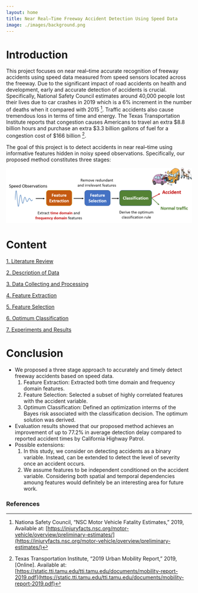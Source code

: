 ```yaml
---
layout: home
title: Near Real–Time Freeway Accident Detection Using Speed Data
image: ./images/background.png
---
```


# Introduction

This project focuses on near real–time accurate recognition of freeway accidents using speed data measured from speed sensors located across the freeway. Due to the significant impact of road accidents on health and development, early and accurate detection of accidents is crucial. Specifically, National Safety Council estimates around 40,000 people lost their lives due to car crashes in 2019 which is a 6% increment in the number of deaths when it compared with 2015 [^1]. Traffic accidents also cause tremendous loss in terms of time and energy. The Texas Transportation Institute reports that congestion causes Americans to travel an extra $8.8 billion hours and purchase an extra $3.3 billion gallons of fuel for a congestion cost of $166 billion [^2].


The goal of this project is to detect accidents in near real–time using informative features hidden in noisy speed observations. Specifically, our proposed method constitutes three stages: 

![Overview](./images/overview1.png)

# Content 

[1. Literature Review](./pages/review.html)

[2. Description of Data](./pages/data_descrip.html)

[3. Data Collecting and Processing](./pages/data_collect.html)

[4. Feature Extraction](./pages/feat_extract.html)

[5. Feature Selection](./pages/feat_select.html)

[6. Optimum Classification](./pages/classify.html)

[7. Experiments and Results](./pages/results.html)


# Conclusion
* We proposed a three stage approach to accurately and timely detect freeway accidents based on speed data. 
  1. Feature Extraction: Extracted both time domain and frequency domain features.
  2. Feature Selection: Selected a subset of highly correlated features with the accident variable.
  3. Optimum Classification: Defined an optimization interms of the Bayes risk associated with the classification decision. The optimum solution was derived.
* Evaluation results showed that our proposed method achieves an improvement of up to 77.2% in average detection delay compared to reported accident times by California Highway Patrol.
* Possible extensions:
  1. In this study, we consider on detecting accidents as a binary variable. Instead, can be extended to detect the level of severity once an accident occurs.
  2. We assume features to be independent conditioned on the accident variable. Considering both spatial and temporal dependencies amoung features would definitely be an interesting area for future work.

### References
[^1]: Nationa Safety Council, “NSC Motor Vehicle Fatality Estimates,” 2019, Available at: [https://injuryfacts.nsc.org/motor-vehicle/overview/preliminary-estimates/](https://injuryfacts.nsc.org/motor-vehicle/overview/preliminary-estimates/)

[^2]: Texas Transportation Institute, “2019 Urban Mobility Report,” 2019, [Online]. Available at: [https://static.tti.tamu.edu/tti.tamu.edu/documents/mobility-report-2019.pdf](https://static.tti.tamu.edu/tti.tamu.edu/documents/mobility-report-2019.pdf)

